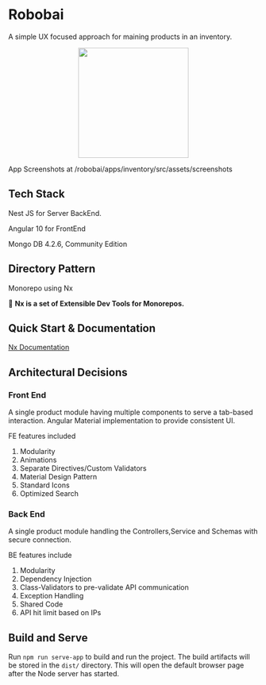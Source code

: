 # Robobai

A simple UX focused approach for maining products in an inventory.

<p align="center"><img src="https://robobai.com/wp-content/uploads/robobai-icon-1-120x119-160x158.png" width="222"></p>

App Screenshots at /robobai/apps/inventory/src/assets/screenshots

## Tech Stack
Nest JS for Server BackEnd. 

Angular 10 for FrontEnd

Mongo DB 4.2.6, Community Edition

## Directory Pattern
Monorepo using Nx

🔎 **Nx is a set of Extensible Dev Tools for Monorepos.**

## Quick Start & Documentation

[Nx Documentation](https://nx.dev/angular)

## Architectural Decisions

### Front End 
A single product module having multiple components to serve a tab-based interaction. Angular Material implementation to provide consistent UI.

FE features included
1. Modularity
2. Animations
3. Separate Directives/Custom Validators
4. Material Design Pattern
5. Standard Icons
6. Optimized Search

### Back End
A single product module handling the Controllers,Service and Schemas with secure connection.

BE features include
1. Modularity
2. Dependency Injection
3. Class-Validators to pre-validate API communication
4. Exception Handling
5. Shared Code
6. API hit limit based on IPs

## Build and Serve

Run `npm run serve-app` to build and run the project. The build artifacts will be stored in the `dist/` directory. This will open the default browser page after the Node server has started.


